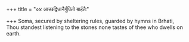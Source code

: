 +++
title = "०४ आच्छद्विधानैर्गुपितो बार्हतैः"

+++
Soma, secured by sheltering rules, guarded by hymns in Brhati,  
     Thou standest listening to the stones none tastes of thee who dwells on earth.